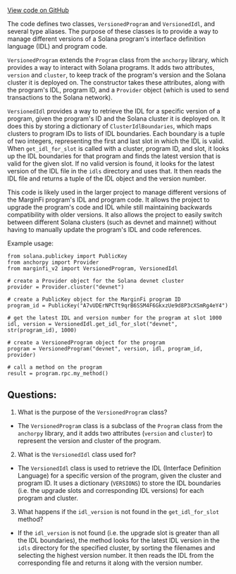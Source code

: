 [View code on GitHub](https://github.com/mrgnlabs/marginfi-v2/observability/etl/dataflow-etls/dataflow_etls/idl_versions.py)

The code defines two classes, `VersionedProgram` and `VersionedIdl`, and several type aliases. The purpose of these classes is to provide a way to manage different versions of a Solana program's interface definition language (IDL) and program code. 

`VersionedProgram` extends the `Program` class from the `anchorpy` library, which provides a way to interact with Solana programs. It adds two attributes, `version` and `cluster`, to keep track of the program's version and the Solana cluster it is deployed on. The constructor takes these attributes, along with the program's IDL, program ID, and a `Provider` object (which is used to send transactions to the Solana network). 

`VersionedIdl` provides a way to retrieve the IDL for a specific version of a program, given the program's ID and the Solana cluster it is deployed on. It does this by storing a dictionary of `ClusterIdlBoundaries`, which maps clusters to program IDs to lists of IDL boundaries. Each boundary is a tuple of two integers, representing the first and last slot in which the IDL is valid. When `get_idl_for_slot` is called with a cluster, program ID, and slot, it looks up the IDL boundaries for that program and finds the latest version that is valid for the given slot. If no valid version is found, it looks for the latest version of the IDL file in the `idls` directory and uses that. It then reads the IDL file and returns a tuple of the IDL object and the version number.

This code is likely used in the larger project to manage different versions of the MarginFi program's IDL and program code. It allows the project to upgrade the program's code and IDL while still maintaining backwards compatibility with older versions. It also allows the project to easily switch between different Solana clusters (such as devnet and mainnet) without having to manually update the program's IDL and code references. 

Example usage:

```
from solana.publickey import PublicKey
from anchorpy import Provider
from marginfi_v2 import VersionedProgram, VersionedIdl

# create a Provider object for the Solana devnet cluster
provider = Provider.cluster("devnet")

# create a PublicKey object for the MarginFi program ID
program_id = PublicKey("A7vUDErNPCTt9qrB6SSM4F6GkxzUe9d8P3cXSmRg4eY4")

# get the latest IDL and version number for the program at slot 1000
idl, version = VersionedIdl.get_idl_for_slot("devnet", str(program_id), 1000)

# create a VersionedProgram object for the program
program = VersionedProgram("devnet", version, idl, program_id, provider)

# call a method on the program
result = program.rpc.my_method()
```
## Questions: 
 1. What is the purpose of the `VersionedProgram` class?
- The `VersionedProgram` class is a subclass of the `Program` class from the `anchorpy` library, and it adds two attributes (`version` and `cluster`) to represent the version and cluster of the program.

2. What is the `VersionedIdl` class used for?
- The `VersionedIdl` class is used to retrieve the IDL (Interface Definition Language) for a specific version of the program, given the cluster and program ID. It uses a dictionary (`VERSIONS`) to store the IDL boundaries (i.e. the upgrade slots and corresponding IDL versions) for each program and cluster.

3. What happens if the `idl_version` is not found in the `get_idl_for_slot` method?
- If the `idl_version` is not found (i.e. the upgrade slot is greater than all the IDL boundaries), the method looks for the latest IDL version in the `idls` directory for the specified cluster, by sorting the filenames and selecting the highest version number. It then reads the IDL from the corresponding file and returns it along with the version number.